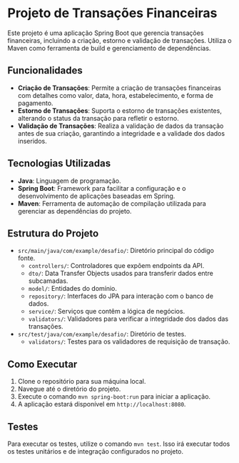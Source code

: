 # Projeto de Transações Financeiras

Este projeto é uma aplicação Spring Boot que gerencia transações financeiras, incluindo a criação, estorno e validação
de transações. Utiliza o Maven como ferramenta de build e gerenciamento de dependências.

## Funcionalidades

- **Criação de Transações**: Permite a criação de transações financeiras com detalhes como valor, data, hora,
  estabelecimento, e forma de pagamento.
- **Estorno de Transações**: Suporta o estorno de transações existentes, alterando o status da transação para refletir o
  estorno.
- **Validação de Transações**: Realiza a validação de dados da transação antes de sua criação, garantindo a integridade
  e a validade dos dados inseridos.

## Tecnologias Utilizadas

- **Java**: Linguagem de programação.
- **Spring Boot**: Framework para facilitar a configuração e o desenvolvimento de aplicações baseadas em Spring.
- **Maven**: Ferramenta de automação de compilação utilizada para gerenciar as dependências do projeto.

## Estrutura do Projeto

- `src/main/java/com/example/desafio/`: Diretório principal do código fonte.
    - `controllers/`: Controladores que expõem endpoints da API.
    - `dto/`: Data Transfer Objects usados para transferir dados entre subcamadas.
    - `model/`: Entidades do domínio.
    - `repository/`: Interfaces do JPA para interação com o banco de dados.
    - `service/`: Serviços que contêm a lógica de negócios.
    - `validators/`: Validadores para verificar a integridade dos dados das transações.
- `src/test/java/com/example/desafio/`: Diretório de testes.
    - `validators/`: Testes para os validadores de requisição de transação.

## Como Executar

1. Clone o repositório para sua máquina local.
2. Navegue até o diretório do projeto.
3. Execute o comando `mvn spring-boot:run` para iniciar a aplicação.
4. A aplicação estará disponível em `http://localhost:8080`.

## Testes

Para executar os testes, utilize o comando `mvn test`. Isso irá executar todos os testes unitários e de integração
configurados no projeto.
